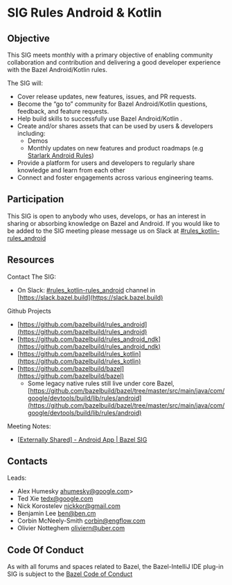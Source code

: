 # SIG Rules Android & Kotlin


## Objective

This SIG meets monthly with a primary objective of enabling community collaboration and contribution and delivering a good developer experience with the Bazel Android/Kotlin rules.

The SIG will:

* Cover release updates, new features, issues, and PR requests.
* Become the “go to” community for Bazel Android/Kotlin questions, feedback, and feature requests.
* Help build skills to successfully use Bazel Android/Kotlin .
* Create and/or shares assets that can be used by users & developers including:
    * Demos
    * Monthly updates on new features and product roadmaps (e.g [Starlark Android Rules](https://github.com/orgs/bazelbuild/projects/17))
* Provide a platform for users and developers to regularly share knowledge and learn from each other
* Connect and foster engagements across various engineering teams.


## Participation

This SIG is open to anybody who uses, develops, or has an interest in sharing or absorbing knowledge on Bazel and Android. If you would like to be added to the SIG meeting please message us on Slack at [#rules_kotlin-rules_android](https://app.slack.com/client/TA4K1KQ87/C04BWPKHMUG)


## Resources

Contact The SIG:

* On Slack: [#rules_kotlin-rules_android](https://app.slack.com/client/TA4K1KQ87/C04BWPKHMUG) channel in [https://slack.bazel.build](https://slack.bazel.build)

Github Projects

* [https://github.com/bazelbuild/rules_android](https://github.com/bazelbuild/rules_android)
* [https://github.com/bazelbuild/rules_android_ndk](https://github.com/bazelbuild/rules_android_ndk)
* [https://github.com/bazelbuild/rules_kotlin](https://github.com/bazelbuild/rules_kotlin)
* [https://github.com/bazelbuild/bazel](https://github.com/bazelbuild/bazel)
    * Some legacy native rules still live under core Bazel, [https://github.com/bazelbuild/bazel/tree/master/src/main/java/com/google/devtools/build/lib/rules/android](https://github.com/bazelbuild/bazel/tree/master/src/main/java/com/google/devtools/build/lib/rules/android)

Meeting Notes:

* [[Externally Shared] - Android App | Bazel SIG](https://docs.google.com/document/d/1Sv227BguEekx5Q3lwSdPEQqpkHAng6J6gNCNZqJLbtw/edit?resourcekey=0-GK_iaQRAEAu3aYslzlrEfQ#heading=h.dzj8kjjzgp3s)


## Contacts

Leads:
* Alex Humesky [ahumesky@google.com](mailto:ahumesky@google.com)>
* Ted Xie [tedx@google.com](mailto:tedx@google.com)
* Nick Korostelev [nickkor@gmail.com](mailto:nickkor@gmail.com)
* Benjamin Lee [ben@ben.cm](mailto:ben@ben.cm)
* Corbin McNeely-Smith [corbin@engflow.com](mailto:corbin@engflow.com)
* Olivier Notteghem [oliviern@uber.com](mailto:oliviern@uber.com)


## Code Of Conduct

As with all forums and spaces related to Bazel, the Bazel-IntelliJ IDE plug-in SIG is subject to the [Bazel Code of Conduct](https://github.com/bazelbuild/bazel/blob/HEAD/CODE_OF_CONDUCT.md)

